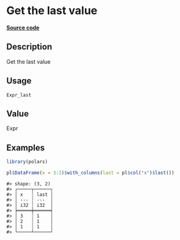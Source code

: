 
# Get the last value

[**Source code**](https://github.com/pola-rs/r-polars/tree/0580dbe189881934960c63979bf59fc3448a21dc/R/#L)

## Description

Get the last value

## Usage

<pre><code class='language-R'>Expr_last
</code></pre>

## Value

Expr

## Examples

``` r
library(polars)

pl$DataFrame(x = 3:1)$with_columns(last = pl$col("x")$last())
```

    #> shape: (3, 2)
    #> ┌─────┬──────┐
    #> │ x   ┆ last │
    #> │ --- ┆ ---  │
    #> │ i32 ┆ i32  │
    #> ╞═════╪══════╡
    #> │ 3   ┆ 1    │
    #> │ 2   ┆ 1    │
    #> │ 1   ┆ 1    │
    #> └─────┴──────┘
